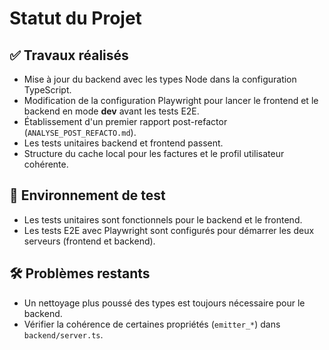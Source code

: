 # Statut du Projet

## ✅ Travaux réalisés
- Mise à jour du backend avec les types Node dans la configuration TypeScript.
- Modification de la configuration Playwright pour lancer le frontend et le backend en mode **dev** avant les tests E2E.
- Établissement d'un premier rapport post-refactor (`ANALYSE_POST_REFACTO.md`).
- Les tests unitaires backend et frontend passent.
- Structure du cache local pour les factures et le profil utilisateur cohérente.

## 🧪 Environnement de test
- Les tests unitaires sont fonctionnels pour le backend et le frontend.
- Les tests E2E avec Playwright sont configurés pour démarrer les deux serveurs (frontend et backend).

## 🛠️ Problèmes restants
- Un nettoyage plus poussé des types est toujours nécessaire pour le backend.
- Vérifier la cohérence de certaines propriétés (`emitter_*`) dans `backend/server.ts`.
